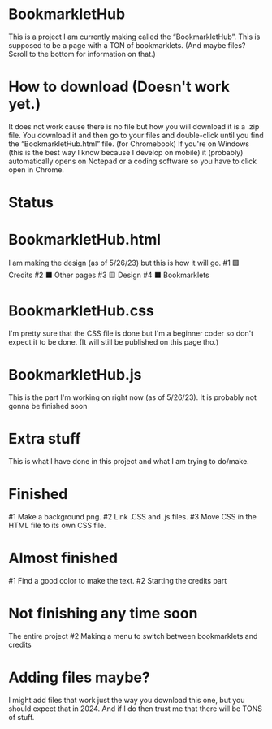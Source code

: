 # BookmarkletHub
This is a project I am currently making called the “BookmarkletHub”. This is supposed to be a page with a TON of bookmarklets. (And maybe files? Scroll to the bottom for information on that.)
# How to download (Doesn't work yet.)
It does not work cause there is no file but how you will download it is a .zip file. You download it and then go to your files and double-click until you find the “BookmarkletHub.html” file. (for Chromebook) If you're on Windows (this is the best way I know because I develop on mobile) it (probably) automatically opens on Notepad or a coding software so you have to click open in Chrome. 
# Status
# BookmarkletHub.html
I am making the design (as of 5/26/23) but this is how it will go.
#1 🟩 Credits
#2 ⬛️ Other pages
#3 🟨 Design
#4 ⬛️ Bookmarklets
# BookmarkletHub.css
I'm pretty sure that the CSS file is done but I'm a beginner coder so don't expect it to be done. (It will still be published on this page tho.)
# BookmarkletHub.js
This is the part I'm working on right now (as of 5/26/23). It is probably not gonna be finished soon
# Extra stuff
This is what I have done in this project and what I am trying to do/make.
# Finished
#1 Make a background png.
#2 Link .CSS and .js files.
#3 Move CSS in the HTML file to its own CSS file.
# Almost finished
#1 Find a good color to make the text.
#2 Starting the credits part
# Not finishing any time soon
The entire project
#2 Making a menu to switch between bookmarklets and credits
# Adding files maybe?
I might add files that work just the way you download this one, but you should expect that in 2024. And if I do then trust me that there will be TONS of stuff.
